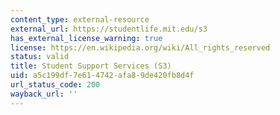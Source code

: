 ```yaml
---
content_type: external-resource
external_url: https://studentlife.mit.edu/s3
has_external_license_warning: true
license: https://en.wikipedia.org/wiki/All_rights_reserved
status: valid
title: Student Support Services (S3)
uid: a5c199df-7e61-4742-afa8-9de420fb8d4f
url_status_code: 200
wayback_url: ''
---
```

